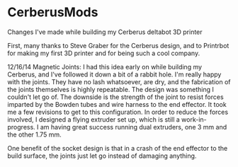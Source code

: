 CerberusMods
============

Changes I've made while building my Cerberus deltabot 3D printer

First, many thanks to Steve Graber for the Cerberus design, and to Printrbot for making my first 3D printer and for being such a cool company.

12/16/14
Magnetic Joints: I had this idea early on while building my Cerberus, and I've followed it down a bit of a rabbit hole. I'm really happy with the joints. They have no lash whatsoever, are dry, and the fabrication of the joints themselves is highly repeatable. The design was something I couldn't let go of. The downside is the strength of the joint to resist forces imparted by the Bowden tubes and wire harness to the end effector. It took me a few revisions to get to this configuration. In order to reduce the forces involved, I designed a flying extruder set up, which is still a work-in-progress. I am having great success running dual extruders, one 3 mm and the other 1.75 mm. 

One benefit of the socket design is that in a crash of the end effector to the build surface, the joints just let go instead of damaging anything. 
